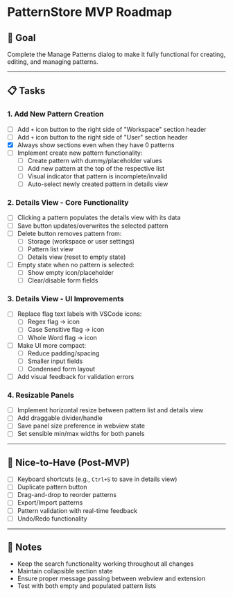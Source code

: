# PatternStore MVP Roadmap

## 🎯 Goal
Complete the Manage Patterns dialog to make it fully functional for creating, editing, and managing patterns.

---

## 📋 Tasks

### 1. Add New Pattern Creation
- [ ] Add `+` icon button to the right side of "Workspace" section header
- [ ] Add `+` icon button to the right side of "User" section header
- [x] Always show sections even when they have 0 patterns
- [ ] Implement create new pattern functionality:
  - [ ] Create pattern with dummy/placeholder values
  - [ ] Add new pattern at the top of the respective list
  - [ ] Visual indicator that pattern is incomplete/invalid
  - [ ] Auto-select newly created pattern in details view

### 2. Details View - Core Functionality
- [ ] Clicking a pattern populates the details view with its data
- [ ] Save button updates/overwrites the selected pattern
- [ ] Delete button removes pattern from:
  - [ ] Storage (workspace or user settings)
  - [ ] Pattern list view
  - [ ] Details view (reset to empty state)
- [ ] Empty state when no pattern is selected:
  - [ ] Show empty icon/placeholder
  - [ ] Clear/disable form fields

### 3. Details View - UI Improvements
- [ ] Replace flag text labels with VSCode icons:
  - [ ] Regex flag → icon
  - [ ] Case Sensitive flag → icon
  - [ ] Whole Word flag → icon
- [ ] Make UI more compact:
  - [ ] Reduce padding/spacing
  - [ ] Smaller input fields
  - [ ] Condensed form layout
- [ ] Add visual feedback for validation errors

### 4. Resizable Panels
- [ ] Implement horizontal resize between pattern list and details view
- [ ] Add draggable divider/handle
- [ ] Save panel size preference in webview state
- [ ] Set sensible min/max widths for both panels

---

## 🚀 Nice-to-Have (Post-MVP)
- [ ] Keyboard shortcuts (e.g., `Ctrl+S` to save in details view)
- [ ] Duplicate pattern button
- [ ] Drag-and-drop to reorder patterns
- [ ] Export/Import patterns
- [ ] Pattern validation with real-time feedback
- [ ] Undo/Redo functionality

---

## 📝 Notes
- Keep the search functionality working throughout all changes
- Maintain collapsible section state
- Ensure proper message passing between webview and extension
- Test with both empty and populated pattern lists
